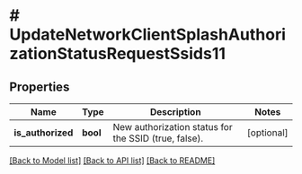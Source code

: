 # # UpdateNetworkClientSplashAuthorizationStatusRequestSsids11

## Properties

Name | Type | Description | Notes
------------ | ------------- | ------------- | -------------
**is_authorized** | **bool** | New authorization status for the SSID (true, false). | [optional]

[[Back to Model list]](../../README.md#models) [[Back to API list]](../../README.md#endpoints) [[Back to README]](../../README.md)
